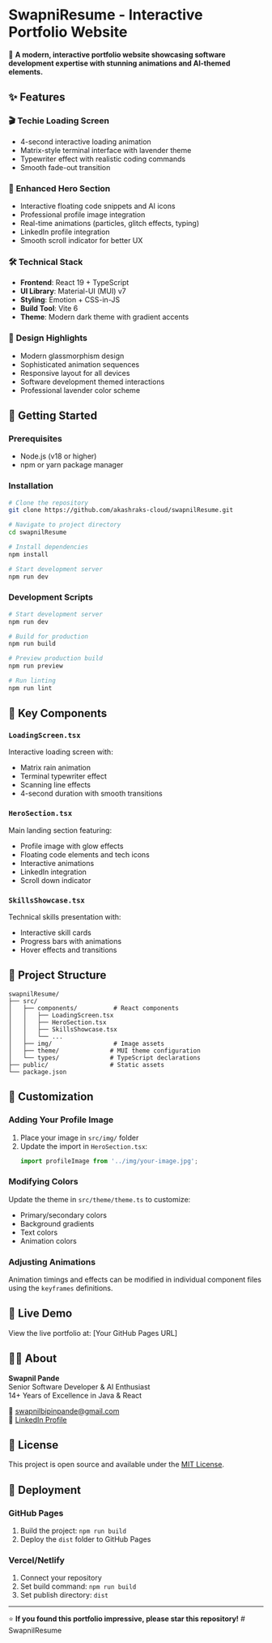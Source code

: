 # SwapniResume - Interactive Portfolio Website

🚀 **A modern, interactive portfolio website showcasing software development expertise with stunning animations and AI-themed elements.**

## ✨ Features

### 🎬 **Techie Loading Screen**
- 4-second interactive loading animation
- Matrix-style terminal interface with lavender theme
- Typewriter effect with realistic coding commands
- Smooth fade-out transition

### 🎯 **Enhanced Hero Section**
- Interactive floating code snippets and AI icons
- Professional profile image integration
- Real-time animations (particles, glitch effects, typing)
- LinkedIn profile integration
- Smooth scroll indicator for better UX

### 🛠️ **Technical Stack**
- **Frontend**: React 19 + TypeScript
- **UI Library**: Material-UI (MUI) v7
- **Styling**: Emotion + CSS-in-JS
- **Build Tool**: Vite 6
- **Theme**: Modern dark theme with gradient accents

### 🎨 **Design Highlights**
- Modern glassmorphism design
- Sophisticated animation sequences
- Responsive layout for all devices
- Software development themed interactions
- Professional lavender color scheme

## 🚀 Getting Started

### Prerequisites
- Node.js (v18 or higher)
- npm or yarn package manager

### Installation

```bash
# Clone the repository
git clone https://github.com/akashraks-cloud/swapnilResume.git

# Navigate to project directory
cd swapnilResume

# Install dependencies
npm install

# Start development server
npm run dev
```

### Development Scripts

```bash
# Start development server
npm run dev

# Build for production
npm run build

# Preview production build
npm run preview

# Run linting
npm run lint
```

## 🎯 Key Components

### `LoadingScreen.tsx`
Interactive loading screen with:
- Matrix rain animation
- Terminal typewriter effect
- Scanning line effects
- 4-second duration with smooth transitions

### `HeroSection.tsx`
Main landing section featuring:
- Profile image with glow effects
- Floating code elements and tech icons
- Interactive animations
- LinkedIn integration
- Scroll down indicator

### `SkillsShowcase.tsx`
Technical skills presentation with:
- Interactive skill cards
- Progress bars with animations
- Hover effects and transitions

## 📁 Project Structure

```
swapnilResume/
├── src/
│   ├── components/          # React components
│   │   ├── LoadingScreen.tsx
│   │   ├── HeroSection.tsx
│   │   ├── SkillsShowcase.tsx
│   │   └── ...
│   ├── img/                 # Image assets
│   ├── theme/              # MUI theme configuration
│   └── types/              # TypeScript declarations
├── public/                 # Static assets
└── package.json
```

## 🎨 Customization

### Adding Your Profile Image
1. Place your image in `src/img/` folder
2. Update the import in `HeroSection.tsx`:
   ```typescript
   import profileImage from '../img/your-image.jpg';
   ```

### Modifying Colors
Update the theme in `src/theme/theme.ts` to customize:
- Primary/secondary colors
- Background gradients
- Text colors
- Animation colors

### Adjusting Animations
Animation timings and effects can be modified in individual component files using the `keyframes` definitions.

## 🌟 Live Demo

View the live portfolio at: [Your GitHub Pages URL]

## 👨‍💻 About

**Swapnil Pande**  
Senior Software Developer & AI Enthusiast  
14+ Years of Excellence in Java & React  

📧 swapnilbipinpande@gmail.com  
🔗 [LinkedIn Profile](https://www.linkedin.com/in/swapnil-pande)  

## 📄 License

This project is open source and available under the [MIT License](LICENSE).

## 🚀 Deployment

### GitHub Pages
1. Build the project: `npm run build`
2. Deploy the `dist` folder to GitHub Pages

### Vercel/Netlify
1. Connect your repository
2. Set build command: `npm run build`
3. Set publish directory: `dist`

---

⭐ **If you found this portfolio impressive, please star this repository!**
#   S w a p n i l R e s u m e 
 
 
